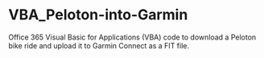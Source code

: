 # VBA_Peloton-into-Garmin
Office 365 Visual Basic for Applications (VBA) code to download a Peloton bike ride and upload it to Garmin Connect as a FIT file.
